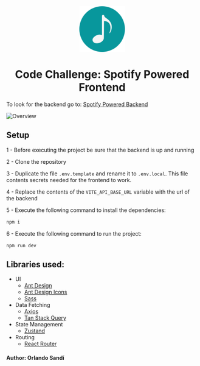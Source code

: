 <div align="center">
  <img src="./.github/assets/svg/logo-small.svg" width="120"/>
  <h1>Code Challenge: Spotify Powered Frontend</h1>
</div>

To look for the backend go to: [Spotify Powered Backend](https://github.com/orlando-sandi/Spotify-Backend)
 
![Overview](./.github/assets/gifs/overview.gif)

## Setup

1 - Before executing the project be sure that the backend is up and running

2 - Clone the repository

3 - Duplicate the file `.env.template` and rename it to `.env.local`. This file contents secrets needed for the frontend to work.

4 - Replace the contents of the `VITE_API_BASE_URL` variable with the url of the backend

5 - Execute the following command to install the dependencies:

```bash
npm i
```

6 - Execute the following command to run the project:

```bash
npm run dev
```

## Libraries used:

- UI
  - [Ant Design](https://ant.design/)
  - [Ant Design Icons](https://ant.design/components/icon/)
  - [Sass](https://sass-lang.com/)
- Data Fetching
  - [Axios](https://axios-http.com/docs/intro)
  - [Tan Stack Query](https://tanstack.com/query/latest)
- State Management
  - [Zustand](https://zustand.docs.pmnd.rs/)
- Routing
  - [React Router](https://reactrouter.com/home)

#### Author: Orlando Sandí
